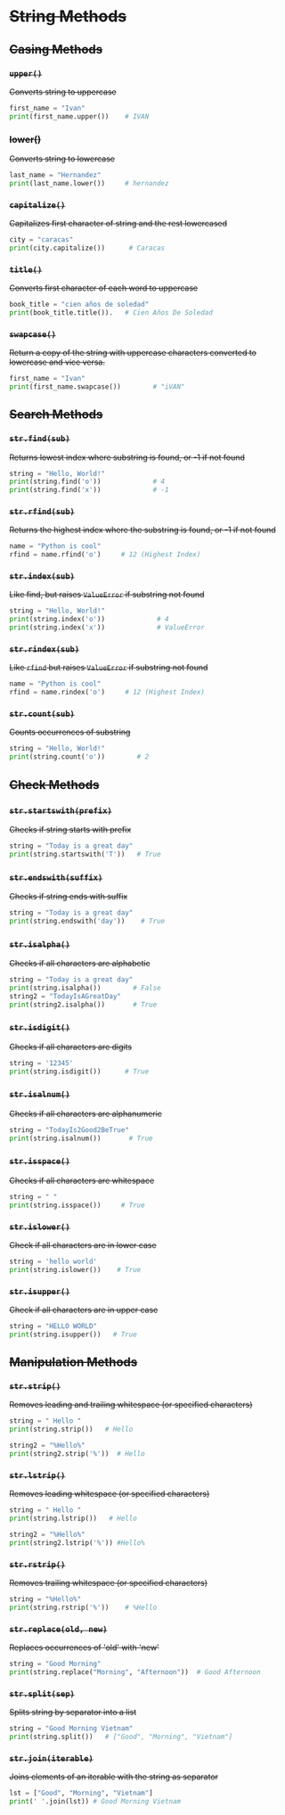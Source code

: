# ~~String Methods~~

## ~~Casing Methods~~

### ~~`upper()`~~

~~Converts string to uppercase~~

```python
first_name = "Ivan"
print(first_name.upper())    # IVAN
```

### ~~lower()~~

~~Converts string to lowercase~~

```python
last_name = "Hernandez"
print(last_name.lower())     # hernandez
```

### ~~`capitalize()`~~

~~Capitalizes first character of string and the rest lowercased~~

```python
city = "caracas"
print(city.capitalize())      # Caracas
```

### ~~`title()`~~

~~Converts first character of each word to uppercase~~

```python
book_title = "cien años de soledad"
print(book_title.title()).   # Cien Años De Soledad
```

### ~~```swapcase()```~~

~~Return a copy of the string with uppercase characters converted to lowercase and vice versa.~~

```python
first_name = "Ivan"
print(first_name.swapcase())        # "iVAN"
```

## ~~Search Methods~~

### ~~`str.find(sub)`~~

~~Returns lowest index where substring is found, or -1 if not found~~

```python
string = "Hello, World!"
print(string.find('o'))             # 4
print(string.find('x'))             # -1
```

### ~~`str.rfind(sub)`~~

~~Returns the highest index where the substring is found, or -1 if not found~~

```python
name = "Python is cool"
rfind = name.rfind('o')     # 12 (Highest Index)
```

### ~~`str.index(sub)`~~

~~Like find, but raises `ValueError` if substring not found~~

```python
string = "Hello, World!"
print(string.index('o'))             # 4
print(string.index('x'))             # ValueError
```

### ~~`str.rindex(sub)`~~

~~Like `rfind` but raises `ValueError` if substring not found~~

```python
name = "Python is cool"
rfind = name.rindex('o')     # 12 (Highest Index)
```

### ~~`str.count(sub)`~~

~~Counts occurrences of substring~~

```python
string = "Hello, World!"
print(string.count('o'))        # 2
```

## ~~Check Methods~~

### ~~`str.startswith(prefix)`~~ 

~~Checks if string starts with prefix~~

```python
string = "Today is a great day"
print(string.startswith('T'))   # True
```

### ~~`str.endswith(suffix)`~~ 

 ~~Checks if string ends with suffix~~

```python
string = "Today is a great day"
print(string.endswith('day'))    # True
```

### ~~`str.isalpha()`~~ 

~~Checks if all characters are alphabetic~~

```python
string = "Today is a great day"
print(string.isalpha())        # False
string2 = "TodayIsAGreatDay"
print(string2.isalpha())       # True
```

### ~~`str.isdigit()`~~ 

~~Checks if all characters are digits~~

```python
string = '12345'
print(string.isdigit())      # True
```

### ~~`str.isalnum()`~~ 

~~Checks if all characters are alphanumeric~~

```python
string = "TodayIs2Good2BeTrue"
print(string.isalnum())       # True
```

### ~~`str.isspace()`~~ 

~~Checks if all characters are whitespace~~

```python
string = " "
print(string.isspace())     # True
```

### ~~`str.islower()`~~

~~Check if all characters are in lower case~~

```python
string = 'hello world'
print(string.islower())    # True
```

### ~~`str.isupper()`~~

~~Check if all characters are in upper case~~

```python
string = "HELLO WORLD"
print(string.isupper())   # True
```
## ~~Manipulation Methods~~

### ~~`str.strip()`~~

~~Removes leading and trailing whitespace (or specified characters)~~

```python
string = " Hello "
print(string.strip())   # Hello

string2 = "%Hello%"
print(string2.strip('%'))  # Hello
```

### ~~`str.lstrip()`~~

~~Removes leading whitespace (or specified characters)~~

```python
string = " Hello "
print(string.lstrip())   # Hello

string2 = "%Hello%"
print(string2.lstrip('%')) #Hello%
```

### ~~`str.rstrip()`~~

~~Removes trailing whitespace (or specified characters)~~

```python
string = "%Hello%"
print(string.rstrip('%'))    # %Hello
```

### ~~`str.replace(old, new)`~~

~~Replaces occurrences of 'old' with 'new'~~

```python
string = "Good Morning"
print(string.replace("Morning", "Afternoon"))  # Good Afternoon
```

### ~~`str.split(sep)`~~

~~Splits string by separator into a list~~

```python
string = "Good Morning Vietnam"
print(string.split())   # ["Good", "Morning", "Vietnam"]
```

### ~~`str.join(iterable)`~~

~~Joins elements of an iterable with the string as separator~~

```python
lst = ["Good", "Morning", "Vietnam"]
print(' '.join(lst)) # Good Morning Vietnam
```